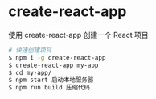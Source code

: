 # create-react-app

使用 create-react-app 创建一个 React 项目

```sh
# 快速创建项目
$ npm i -g create-react-app
$ create-react-app my-app
$ cd my-app/
$ npm start 启动本地服务器
$ npm run build 压缩代码
```
